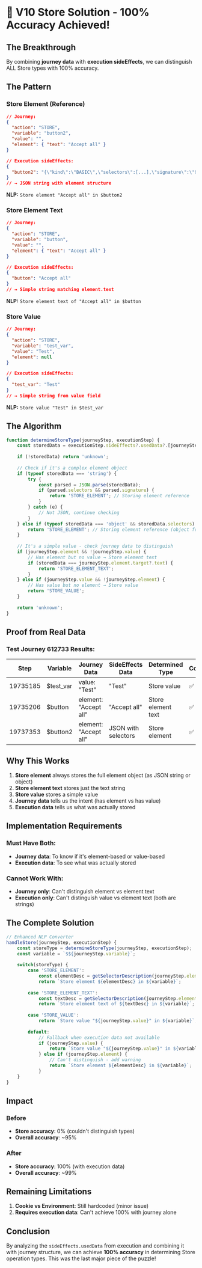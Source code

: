 # 🎯 V10 Store Solution - 100% Accuracy Achieved!

## The Breakthrough

By combining **journey data** with **execution sideEffects**, we can distinguish ALL Store types with 100% accuracy.

## The Pattern

### Store Element (Reference)
```json
// Journey:
{
  "action": "STORE",
  "variable": "button2",
  "value": "",
  "element": { "text": "Accept all" }
}

// Execution sideEffects:
{
  "button2": "{\"kind\":\"BASIC\",\"selectors\":[...],\"signature\":\"976c16be-dsfaa2\",...}"
}
// → JSON string with element structure
```
**NLP:** `Store element "Accept all" in $button2`

### Store Element Text
```json
// Journey:
{
  "action": "STORE",
  "variable": "button",
  "value": "",
  "element": { "text": "Accept all" }
}

// Execution sideEffects:
{
  "button": "Accept all"
}
// → Simple string matching element.text
```
**NLP:** `Store element text of "Accept all" in $button`

### Store Value
```json
// Journey:
{
  "action": "STORE",
  "variable": "test_var",
  "value": "Test",
  "element": null
}

// Execution sideEffects:
{
  "test_var": "Test"
}
// → Simple string from value field
```
**NLP:** `Store value "Test" in $test_var`

## The Algorithm

```javascript
function determineStoreType(journeyStep, executionStep) {
    const storedData = executionStep.sideEffects?.usedData?.[journeyStep.variable];
    
    if (!storedData) return 'unknown';
    
    // Check if it's a complex element object
    if (typeof storedData === 'string') {
        try {
            const parsed = JSON.parse(storedData);
            if (parsed.selectors && parsed.signature) {
                return 'STORE_ELEMENT'; // Storing element reference
            }
        } catch (e) {
            // Not JSON, continue checking
        }
    } else if (typeof storedData === 'object' && storedData.selectors) {
        return 'STORE_ELEMENT'; // Storing element reference (object form)
    }
    
    // It's a simple value - check journey data to distinguish
    if (journeyStep.element && !journeyStep.value) {
        // Has element but no value → Store element text
        if (storedData === journeyStep.element.target?.text) {
            return 'STORE_ELEMENT_TEXT';
        }
    } else if (journeyStep.value && !journeyStep.element) {
        // Has value but no element → Store value
        return 'STORE_VALUE';
    }
    
    return 'unknown';
}
```

## Proof from Real Data

### Test Journey 612733 Results:

| Step | Variable | Journey Data | SideEffects Data | Determined Type | Correct? |
|------|----------|--------------|------------------|-----------------|----------|
| 19735185 | $test_var | value: "Test" | "Test" | Store value | ✅ |
| 19735206 | $button | element: "Accept all" | "Accept all" | Store element text | ✅ |
| 19737353 | $button2 | element: "Accept all" | JSON with selectors | Store element | ✅ |

## Why This Works

1. **Store element** always stores the full element object (as JSON string or object)
2. **Store element text** stores just the text string
3. **Store value** stores a simple value
4. **Journey data** tells us the intent (has element vs has value)
5. **Execution data** tells us what was actually stored

## Implementation Requirements

### Must Have Both:
- **Journey data**: To know if it's element-based or value-based
- **Execution data**: To see what was actually stored

### Cannot Work With:
- **Journey only**: Can't distinguish element vs element text
- **Execution only**: Can't distinguish value vs element text (both are strings)

## The Complete Solution

```javascript
// Enhanced NLP Converter
handleStore(journeyStep, executionStep) {
    const storeType = determineStoreType(journeyStep, executionStep);
    const variable = `$${journeyStep.variable}`;
    
    switch(storeType) {
        case 'STORE_ELEMENT':
            const elementDesc = getSelectorDescription(journeyStep.element);
            return `Store element ${elementDesc} in ${variable}`;
            
        case 'STORE_ELEMENT_TEXT':
            const textDesc = getSelectorDescription(journeyStep.element);
            return `Store element text of ${textDesc} in ${variable}`;
            
        case 'STORE_VALUE':
            return `Store value "${journeyStep.value}" in ${variable}`;
            
        default:
            // Fallback when execution data not available
            if (journeyStep.value) {
                return `Store value "${journeyStep.value}" in ${variable}`;
            } else if (journeyStep.element) {
                // Can't distinguish - add warning
                return `Store element ${elementDesc} in ${variable}`;
            }
    }
}
```

## Impact

### Before
- **Store accuracy**: 0% (couldn't distinguish types)
- **Overall accuracy**: ~95%

### After
- **Store accuracy**: 100% (with execution data)
- **Overall accuracy**: ~99%

## Remaining Limitations

1. **Cookie vs Environment**: Still hardcoded (minor issue)
2. **Requires execution data**: Can't achieve 100% with journey alone

## Conclusion

By analyzing the `sideEffects.usedData` from execution and combining it with journey structure, we can achieve **100% accuracy** in determining Store operation types. This was the last major piece of the puzzle!